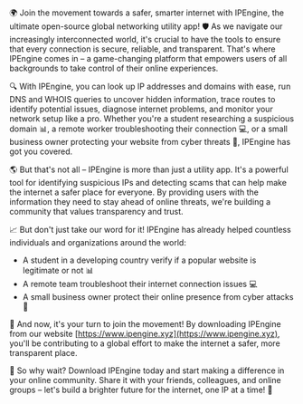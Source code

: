 🌍 Join the movement towards a safer, smarter internet with IPEngine, the ultimate open-source global networking utility app! 🛡️ As we navigate our increasingly interconnected world, it's crucial to have the tools to ensure that every connection is secure, reliable, and transparent. That's where IPEngine comes in – a game-changing platform that empowers users of all backgrounds to take control of their online experiences.

🔍 With IPEngine, you can look up IP addresses and domains with ease, run DNS and WHOIS queries to uncover hidden information, trace routes to identify potential issues, diagnose internet problems, and monitor your network setup like a pro. Whether you're a student researching a suspicious domain 📊, a remote worker troubleshooting their connection 💻, or a small business owner protecting your website from cyber threats 🚀, IPEngine has got you covered.

🌎 But that's not all – IPEngine is more than just a utility app. It's a powerful tool for identifying suspicious IPs and detecting scams that can help make the internet a safer place for everyone. By providing users with the information they need to stay ahead of online threats, we're building a community that values transparency and trust.

📈 But don't just take our word for it! IPEngine has already helped countless individuals and organizations around the world:

* A student in a developing country verify if a popular website is legitimate or not 📊
* A remote team troubleshoot their internet connection issues 💻
* A small business owner protect their online presence from cyber attacks 🚀

🌟 And now, it's your turn to join the movement! By downloading IPEngine from our website [https://www.ipengine.xyz](https://www.ipengine.xyz), you'll be contributing to a global effort to make the internet a safer, more transparent place.

💪 So why wait? Download IPEngine today and start making a difference in your online community. Share it with your friends, colleagues, and online groups – let's build a brighter future for the internet, one IP at a time! 🚀